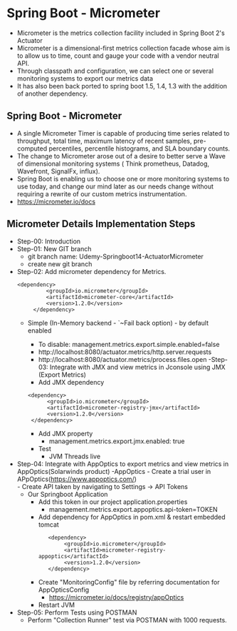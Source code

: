 # Spring Boot - Micrometer  
- Micrometer is the metrics collection facility included in Spring Boot
2's Actuator
- Micrometer is a dimensional-first metrics collection facade whose
aim is to allow us to time, count and gauge your code with a vendor
neutral API.
- Through classpath and configuration, we can select one or several
monitoring systems to export our metrics data
- It has also been back ported to spring boot 1.5, 1.4, 1.3 with the
addition of another dependency.
  
## Spring Boot - Micrometer
- A single Micrometer Timer is capable of producing time series
related to throughput, total time, maximum latency of recent 
samples, pre-computed percentiles, percentile histograms, and SLA
boundary counts.
- The change to Micrometer arose out of a desire to better serve a 
Wave of dimensional monitoring systems ( Think prometheus,
  Datadog, Wavefront, SignalFx, influx).
- Spring Boot is enabling us to choose one or more monitoring systems
to use today, and change our mind later as our needs change without
requiring a rewrite of our custom metrics instrumentation.
- https://micrometer.io/docs
  
## Micrometer Details Implementation Steps
- Step-00: Introduction
- Step-01: New GIT branch
    - git branch name:  Udemy-Springboot14-ActuatorMicrometer 
    - create new git branch
- Step-02: Add micrometer dependency for Metrics.
   ```
  <dependency>
  			<groupId>io.micrometer</groupId>
  			<artifactId>micrometer-core</artifactId>
  			<version>1.2.0</version> 
  		</dependency>
    ```   
  - Simple (In-Memory backend - `~Fail back option) - by default enabled
    - To disable: management.metrics.export.simple.enabled=false
    - http://localhost:8080/actuator.metrics/http.server.requests
    - http://localhost:8080/actuator.metrics/process.files.open
-Step-03: Integrate with JMX and view metrics in Jconsole using JMX (Export Metrics)
    - Add JMX dependency  
    
    ```
    <dependency>
          <groupId>io.micrometer</groupId>
          <artifactId>micrometer-registry-jmx</artifactId>
          <version>1.2.0</version> 
     </dependency>
    ``` 
     - Add JMX property
        - management.metrics.export.jmx.enabled: true
     - Test 
        - JVM Threads live
 - Step-04: Integrate with AppOptics to export metrics and view metrics in AppOptics(Solarwinds product)
    -AppOptics
        - Create a trial user in APpOptics(https://www.appoptics.com/)              
        - Create API taken by navigating to Settings -> API Tokens
    - Our Springboot Application
        - Add this token in our project application.properties
            - management.metrics.export.appoptics.api-token=TOKEN
        - Add dependency for AppOptics in pom.xml & restart embedded tomcat
            ```
               <dependency>
                    <groupId>io.micrometer</groupId>
                    <artifactId>micrometer-registry-appoptics</artifactId>
                    <version>1.2.0</version> 
               </dependency>
            ```   
        - Create "MonitoringConfig" file by referring documentation for AppOpticsConfig
            - https://micrometer.io/docs/registry/appOptics
        - Restart JVM
- Step-05: Perform Tests using POSTMAN
    - Perform "Collection Runner" test via POSTMAN with 1000 requests.
                                 